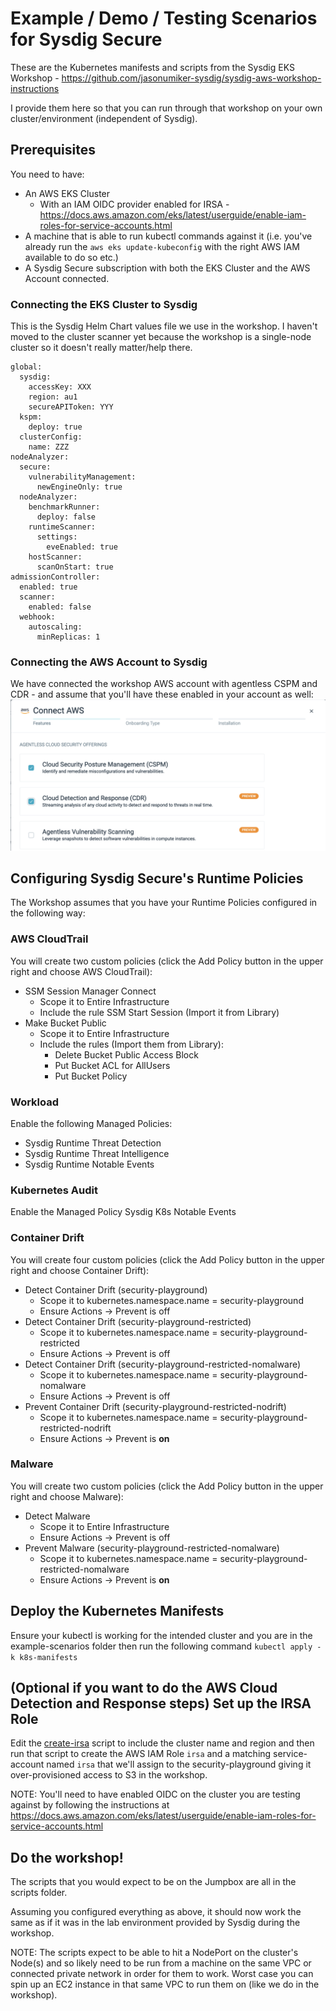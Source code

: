 # Example / Demo / Testing Scenarios for Sysdig Secure

These are the Kubernetes manifests and scripts from the Sysdig EKS Workshop - https://github.com/jasonumiker-sysdig/sysdig-aws-workshop-instructions

I provide them here so that you can run through that workshop on your own cluster/environment (independent of Sysdig).

## Prerequisites

You need to have:
* An AWS EKS Cluster
  * With an IAM OIDC provider enabled for IRSA - https://docs.aws.amazon.com/eks/latest/userguide/enable-iam-roles-for-service-accounts.html
* A machine that is able to run kubectl commands against it (i.e. you've already run the `aws eks update-kubeconfig` with the right AWS IAM available to do so etc.)
* A Sysdig Secure subscription with both the EKS Cluster and the AWS Account connected.

### Connecting the EKS Cluster to Sysdig

This is the Sysdig Helm Chart values file we use in the workshop. I haven't moved to the cluster scanner yet because the workshop is a single-node cluster so it doesn't really matter/help there.
```
global:
  sysdig: 
    accessKey: XXX
    region: au1
    secureAPIToken: YYY
  kspm:
    deploy: true
  clusterConfig:
    name: ZZZ
nodeAnalyzer:
  secure:
    vulnerabilityManagement:
      newEngineOnly: true
  nodeAnalyzer:
    benchmarkRunner:
      deploy: false
    runtimeScanner:
      settings:
        eveEnabled: true
    hostScanner:
      scanOnStart: true
admissionController:
  enabled: true
  scanner:
    enabled: false
  webhook:
    autoscaling:
      minReplicas: 1
```

### Connecting the AWS Account to Sysdig
We have connected the workshop AWS account with agentless CSPM and CDR - and assume that you'll have these enabled in your account as well:
![alt text](agentless-aws.png)


## Configuring Sysdig Secure's Runtime Policies

The Workshop assumes that you have your Runtime Policies configured in the following way:

### AWS CloudTrail
You will create two custom policies (click the Add Policy button in the upper right and choose AWS CloudTrail):
* SSM Session Manager Connect
    * Scope it to Entire Infrastructure
    * Include the rule SSM Start Session (Import it from Library)
* Make Bucket Public
    * Scope it to Entire Infrastructure
    * Include the rules (Import them from Library):
        * Delete Bucket Public Access Block
        * Put Bucket ACL for AllUsers
        * Put Bucket Policy

### Workload
Enable the following Managed Policies:
* Sysdig Runtime Threat Detection
* Sysdig Runtime Threat Intelligence
* Sysdig Runtime Notable Events

### Kubernetes Audit
Enable the Managed Policy Sysdig K8s Notable Events

### Container Drift 
You will create four custom policies (click the Add Policy button in the upper right and choose Container Drift):
* Detect Container Drift (security-playground)
    * Scope it to kubernetes.namespace.name = security-playground
    * Ensure Actions -> Prevent is off
* Detect Container Drift (security-playground-restricted)
    * Scope it to kubernetes.namespace.name = security-playground-restricted
    * Ensure Actions -> Prevent is off
* Detect Container Drift (security-playground-restricted-nomalware)
    * Scope it to kubernetes.namespace.name = security-playground-nomalware
    * Ensure Actions -> Prevent is off
* Prevent Container Drift (security-playground-restricted-nodrift)
    * Scope it to kubernetes.namespace.name = security-playground-restricted-nodrift
    * Ensure Actions -> Prevent is **on**

### Malware
You will create two custom policies (click the Add Policy button in the upper right and choose Malware):
* Detect Malware
    * Scope it to Entire Infrastructure
    * Ensure Actions -> Prevent is off
* Prevent Malware (security-playground-restricted-nomalware)
    * Scope it to kubernetes.namespace.name = security-playground-restricted-nomalware
    * Ensure Actions -> Prevent is **on**

## Deploy the Kubernetes Manifests
Ensure your kubectl is working for the intended cluster and you are in the example-scenarios folder then run the following command `kubectl apply -k k8s-manifests`

## (Optional if you want to do the AWS Cloud Detection and Response steps) Set up the IRSA Role
Edit the [create-irsa](./create-irsa.sh) script to include the cluster name and region and then run that script to create the AWS IAM Role `irsa` and a matching service-account named `irsa` that we'll assign to the security-playground giving it over-provisioned access to S3 in the workshop.

NOTE: You'll need to have enabled OIDC on the cluster you are testing against by following the instructions at https://docs.aws.amazon.com/eks/latest/userguide/enable-iam-roles-for-service-accounts.html

## Do the workshop!
The scripts that you would expect to be on the Jumpbox are all in the scripts folder.

Assuming you configured everything as above, it should now work the same as if it was in the lab environment provided by Sysdig during the workshop.

NOTE: The scripts expect to be able to hit a NodePort on the cluster's Node(s) and so likely need to be run from a machine on the same VPC or connected private network in order for them to work. Worst case you can spin up an EC2 instance in that same VPC to run them on (like we do in the workshop).